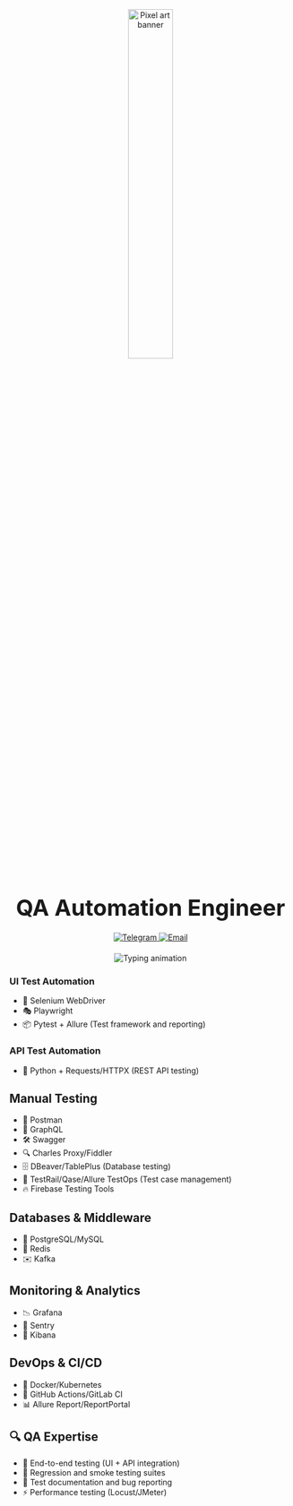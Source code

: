 <div align="center">
  <!-- Анимированный баннер -->
  <img src="https://media2.giphy.com/media/v1.Y2lkPTc5MGI3NjExZTFka2h0dDcweXlpMTJnc2Jqa2R2aWsydnF5d2dwOGZza29lZzc2dSZlcD12MV9pbnRlcm5hbF9naWZfYnlfaWQmY3Q9Zw/ZfU11ODanloCA/giphy.gif" width="40%" alt="Pixel art banner"/>
  
  <!-- Заголовок -->
  <h1 style="font-size: 2.5rem; margin: 20px 0;">QA Automation Engineer</h1>
  
  <!-- Контакты -->
  <div align="center" style="margin: 20px 0;">
    <a href="https://t.me/whoisbulat" target="_blank">
      <img src="https://img.shields.io/badge/Telegram-26A5E4?style=for-the-badge&logo=telegram&logoColor=white" alt="Telegram"/>
    </a>
    <a href="mailto:whoisbulat@mail.ru" target="_blank">
      <img src="https://img.shields.io/badge/Email-EA4335?style=for-the-badge&logo=gmail&logoColor=white" alt="Email"/>
    </a>
  </div>

  <!-- Анимированный текст -->
  <div align="center">
    <img src="https://readme-typing-svg.herokuapp.com?font=Fira+Code&size=20&duration=3000&pause=800&color=FFFFFF&center=true&width=600&lines=🚀+Автоматизированное+и+ручное+тестирование;🔍+WEB+UI+%7C+API+%7C+Mobile+Applications;🤖+Tech+Stack:+Python%2C+Playwright%2C+Postman%2C+Allure;📊+Оптимизация+тестовых+процессов+и+метрик" alt="Typing animation"/>
  </div>
</div>

<div align="left">

  ### UI Test Automation
  - 🤖 Selenium WebDriver 
  - 🎭 Playwright
  - 📦 Pytest + Allure (Test framework and reporting)

  ### API Test Automation
  - 🐍 Python + Requests/HTTPX (REST API testing)

  ## Manual Testing
  - 📡 Postman
  - 🔌 GraphQL
  - 🛠️ Swagger
  - 🔍 Charles Proxy/Fiddler
  - 🗄️ DBeaver/TablePlus (Database testing)
  - 📝 TestRail/Qase/Allure TestOps (Test case management)
  - 🔥 Firebase Testing Tools

  ## Databases & Middleware
  - 🐘 PostgreSQL/MySQL
  - 🧠 Redis
  - ✉️ Kafka

  ## Monitoring & Analytics
  - 📉 Grafana
  - 🚨 Sentry
  - 📝 Kibana

  ## DevOps & CI/CD
  - 🐳 Docker/Kubernetes
  - 🔄 GitHub Actions/GitLab CI 
  - 📊 Allure Report/ReportPortal 

  ## 🔍 QA Expertise
  - 🔄 End-to-end testing (UI + API integration)
  - 🧪 Regression and smoke testing suites
  - 📑 Test documentation and bug reporting
  - ⚡ Performance testing (Locust/JMeter)
</div>
